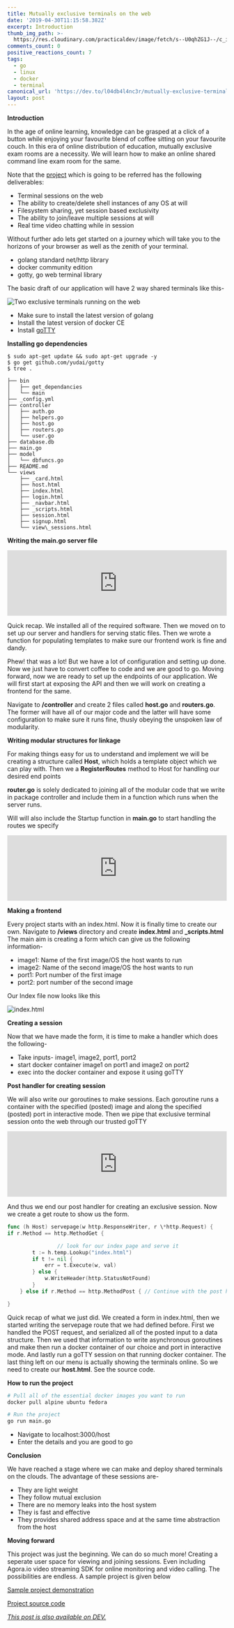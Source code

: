 ```yaml
---
title: Mutually exclusive terminals on the web
date: '2019-04-30T11:15:58.382Z'
excerpt: Introduction
thumb_img_path: >-
  https://res.cloudinary.com/practicaldev/image/fetch/s--U0qhZG1J--/c_imagga_scale,f_auto,fl_progressive,h_420,q_auto,w_1000/https://thepracticaldev.s3.amazonaws.com/i/9kefez0l2gwvj993b42c.png
comments_count: 0
positive_reactions_count: 7
tags:
  - go
  - linux
  - docker
  - terminal
canonical_url: 'https://dev.to/l04db4l4nc3r/mutually-exclusive-terminals-on-the-web-4cde'
layout: post
---
```



**Introduction**

In the age of online learning, knowledge can be grasped at a click of a button while enjoying your favourite blend of coffee sitting on your favourite couch. In this era of online distribution of education, mutually exclusive exam rooms are a necessity. We will learn how to make an online shared command line exam room for the same.


Note that the [project](https://github.com/L04DB4L4NC3R/examinaar) which is going to be referred has the following deliverables:

* Terminal sessions on the web
* The ability to create/delete shell instances of any OS at will
* Filesystem sharing, yet session based exclusivity
* The ability to join/leave multiple sessions at will
* Real time video chatting while in session

Without further ado lets get started on a journey which will take you to the horizons of your browser as well as the zenith of your terminal.

*   golang standard net/http library
*   docker community edition
*   gotty, go web terminal library




The basic draft of our application will have 2 way shared terminals like this-

![Two exclusive terminals running on the web](https://thepracticaldev.s3.amazonaws.com/i/w34ctkpeptye5k5psbts.png)

*   Make sure to install the latest version of golang
*   Install the latest version of docker CE
* Install [goTTY](https://www.tecmint.com/gotty-share-linux-terminal-in-web-browser/)

**Installing go dependencies**


```
$ sudo apt-get update && sudo apt-get upgrade -y
$ go get github.com/yudai/gotty
$ tree .

├── bin  
│   ├── get_dependancies  
│   └── main  
├── _config.yml  
├── controller  
│   ├── auth.go  
│   ├── helpers.go  
│   ├── host.go  
│   ├── routers.go  
│   └── user.go  
├── database.db  
├── main.go  
├── model  
│   └── dbfuncs.go  
├── README.md  
└── views  
    ├── _card.html  
    ├── host.html  
    ├── index.html  
    ├── login.html  
    ├── _navbar.html  
    ├── _scripts.html  
    ├── session.html  
    ├── signup.html  
    └── view\_sessions.html
```


**Writing the main.go server file**


<iframe class="liquidTag" src="https://dev.to/embed/gist?args=https%3A%2F%2Fgist.github.com%2FL04DB4L4NC3R%2F1311c6c182138fa8d6c712a4dab3fb58.js" style="border: 0; width: 100%;"></iframe>


Quick recap. We installed all of the required software. Then we moved on to set up our server and handlers for serving static files. Then we wrote a function for populating templates to make sure our frontend work is fine and dandy.

Phew! that was a lot! But we have a lot of configuration and setting up done. Now we just have to convert coffee to code and we are good to go. Moving forward, now we are ready to set up the endpoints of our application. We will first start at exposing the API and then we will work on creating a frontend for the same.

Navigate to **/controller** and create 2 files called **host.go** and **routers.go**. The former will have all of our major code and the latter will have some configuration to make sure it runs fine, thusly obeying the unspoken law of modularity.

**Writing modular structures for linkage**

For making things easy for us to understand and implement we will be creating a structure called **Host**, which holds a template object which we can play with. Then we a **RegisterRoutes** method to Host for handling our desired end points

**router.go** is solely dedicated to joining all of the modular code that we write in package controller and include them in a function which runs when the server runs.

Will will also include the Startup function in **main.go** to start handling the routes we specify


<iframe class="liquidTag" src="https://dev.to/embed/gist?args=https%3A%2F%2Fgist.github.com%2FL04DB4L4NC3R%2F6b11fd21e00089498afb7564b12f78ab.js" style="border: 0; width: 100%;"></iframe>


**Making a frontend**

Every project starts with an index.html. Now it is finally time to create our own. Navigate to **/views** directory and create **index.html** and **\_scripts.html** The main aim is creating a form which can give us the following information-

*   image1: Name of the first image/OS the host wants to run
*   image2: Name of the second image/OS the host wants to run
*   port1: Port number of the first image
*   port2: port number of the second image

Our Index file now looks like this

![index.html](https://thepracticaldev.s3.amazonaws.com/i/g8wg3oia5oyo4oxemzjy.png)

**Creating a session**

Now that we have made the form, it is time to make a handler which does the following-

*   Take inputs- image1, image2, port1, port2
*   start docker container image1 on port1 and image2 on port2
*   exec into the docker container and expose it using goTTY


**Post handler for creating session**


We will also write our goroutines to make sessions. Each goroutine runs a container with the specified (posted) image and along the specified (posted) port in interactive mode. Then we pipe that exclusive terminal session onto the web through our trusted goTTY


<iframe class="liquidTag" src="https://dev.to/embed/gist?args=https%3A%2F%2Fgist.github.com%2FL04DB4L4NC3R%2F04154b33f171363239bd10770aec3e93.js" style="border: 0; width: 100%;"></iframe>


And thus we end our post handler for creating an exclusive session. Now we create a get route to show us the form.


```go
func (h Host) servepage(w http.ResponseWriter, r \*http.Request) {  
if r.Method == http.MethodGet {

                // look for our index page and serve it  
		t := h.temp.Lookup("index.html")  
		if t != nil {  
			err = t.Execute(w, val)  
		} else {  
			w.WriteHeader(http.StatusNotFound)  
		}  
	} else if r.Method == http.MethodPost { // Continue with the post handler

}
```


Quick recap of what we just did. We created a form in index.html, then we started writing the servepage route that we had defined before. First we handled the POST request, and serialized all of the posted input to a data structure. Then we used that information to write asynchronous goroutines and make then run a docker container of our choice and port in interactive mode. And lastly run a goTTY session on that running docker container. The last thing left on our menu is actually showing the terminals online. So we need to create our **host.html**. See the source code.



**How to run the project**


```bash
# Pull all of the essential docker images you want to run   
docker pull alpine ubuntu fedora

# Run the project   
go run main.go
```


*   Navigate to localhost:3000/host
*   Enter the details and you are good to go

**Conclusion**

We have reached a stage where we can make and deploy shared terminals on the clouds. The advantage of these sessions are-

*   They are light weight
*   They follow mutual exclusion
*   There are no memory leaks into the host system
*   They is fast and effective
*   They provides shared address space and at the same time abstraction from the host

**Moving forward**

This project was just the beginning. We can do so much more! Creating a seperate user space for viewing and joining sessions. Even including Agora.io video streaming SDK for online monitoring and video calling. The possibilities are endless. A sample project is given below

[Sample project demonstration](https://youtu.be/YAKG4s9OGUA)

[Project source code](https://github.com/angadsharma1016/examinaar.git)

*[This post is also available on DEV.](https://dev.to/l04db4l4nc3r/mutually-exclusive-terminals-on-the-web-4cde)*


<script>
const parent = document.getElementsByTagName('head')[0];
const script = document.createElement('script');
script.type = 'text/javascript';
script.src = 'https://cdnjs.cloudflare.com/ajax/libs/iframe-resizer/4.1.1/iframeResizer.min.js';
script.charset = 'utf-8';
script.onload = function() {
    window.iFrameResize({}, '.liquidTag');
};
parent.appendChild(script);
</script>    
